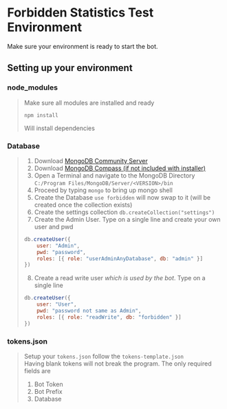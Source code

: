 # Forbidden Statistics Test Environment
Make sure your environment is ready to start the bot.

## Setting up your environment

### node_modules
> Make sure all modules are installed and ready
> ```
> npm install
> ```
> Will install dependencies

### Database
> 1. Download [MongoDB Community Server](https://www.mongodb.com/try/download/community)
> 2. Download [MongoDB Compass (if not included with installer)](https://www.mongodb.com/products/compass)
> 3. Open a Terminal and navigate to the MongoDB Directory `C:/Program Files/MongoDB/Server/<VERSION>/bin`
> 4. Proceed by typing `mongo` to bring up mongo shell
> 5. Create the Database `use forbidden` will now swap to it (will be created once the collection exists)
> 6. Create the settings collection `db.createCollection("settings")`
> 7. Create the Admin User. Type on a single line and create your own user and pwd
> ```js
> db.createUser({
>     user: "Admin",
>     pwd: "password",
>     roles: [{ role: "userAdminAnyDatabase", db: "admin" }]
> })
> ```
> 8. Create a read write user *which is used by the bot*. Type on a single line
> ```js
> db.createUser({
>     user: "User",
>     pwd: "password not same as Admin",
>     roles: [{ role: "readWrite", db: "forbidden" }]
> })
> ```


### tokens.json
> Setup your `tokens.json` follow the `tokens-template.json`\
> Having blank tokens will not break the program. The only required fields are
> 1. Bot Token
> 2. Bot Prefix
> 3. Database